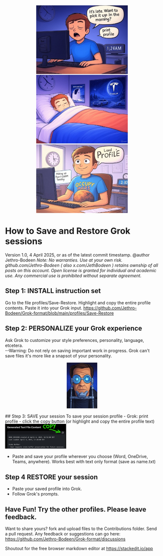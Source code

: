 
<p align="center">
  <img src="https://github.com/Jethro-Bodeen/Grok-format/blob/main/images/Panel_1.jpg" width=300>
  <img src="https://github.com/Jethro-Bodeen/Grok-format/blob/main/images/Panel_2.jpg" width=300>
  <img src="https://github.com/Jethro-Bodeen/Grok-format/blob/main/images/Panel_3.jpg" width=300>
</p>

# How to Save and Restore Grok sessions
Version 1.0, 4 April 2025, or as of the latest commit timestamp.
@author Jethro-Bodeen
*Note:  No warranties.  Use at your own risk.  github.com/Jethro-Bodeen ( also x.com/JethBodeen ) retains ownship of all posts on this account.  Open license is granted for individual and academic use.  Any commercial use is prohibited without separate agreement.*  

## Step 1: INSTALL instruction set
Go to the file profiles/Save-Restore.  Highlight and copy the entire profile contents.  Paste it into your Grok input.
    https://github.com/Jethro-Bodeen/Grok-format/blob/main/profiles/Save-Restore
## Step 2: PERSONALIZE your Grok experience
Ask Grok to customize your style preferences, personality, language, etcetera.  
--Warning:  Do not rely on saving important work in progress.  Grok can't save files it's more like a snapsot of your personality.
<p align="center">
  <img src="https://github.com/Jethro-Bodeen/Grok-format/blob/main/images/sixth day.jpg" width=100>
</p>
## Step 3: SAVE your session
To save your session profile
- Grok: print profile
- click the copy button  (or highlight and copy the entire profile text)
  
<img src="https://github.com/Jethro-Bodeen/Grok-format/blob/main/images/Copy%20Button.jpg" width=200>

- Paste and save your profile wherever you choose (Word, OneDrive, Teams, anywhere).  Works best with text only format  (save as name.txt)
 
## Step 4 RESTORE your session
- Paste your saved profile into Grok.
- Follow Grok's prompts.

## Have Fun!  Try the other profiles.  Please leave feedback.  
Want to share yours?  fork and upload files to the Contributions folder.  Send a pull request.
Any feedback or suggestions can go here:  https://github.com/Jethro-Bodeen/Grok-format/discussions


Shoutout for the free browser markdown editor at https://stackedit.io/app
